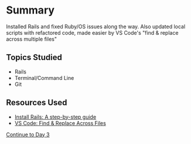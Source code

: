 # Summary

Installed Rails and fixed Ruby/OS issues along the way. Also updated local scripts with refactored code, made easier by VS Code's "find & replace across multiple files"

## Topics Studied

- Rails
- Terminal/Command Line
- Git

## Resources Used

- [Install Rails: A step-by-step guide](http://installrails.com/)
- [VS Code: Find & Replace Across Files](https://code.visualstudio.com/Docs/editor/codebasics#_search-and-replace)

[Continue to Day 3](/Daily%20Logs/D3/day_3.md)
